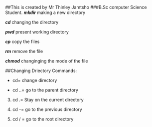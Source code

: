 ##This is created by Mr Thinley Jamtsho
###B.Sc computer Science Student.
***mkdir***
making a new directory

***cd***
changing the directory

***pwd***
present working directory

***cp***
copy the files

***rm***
remove the file

***chmod*** 
changinging the mode of the file

##Changing Driectory Commands:
  * cd= change directory
  
  * cd ..= go to the parent directory
  
  3. cd .= Stay on the current directory
  
  4. cd -= go to the previous directory
  
  5. cd / = go to the root directory
  
